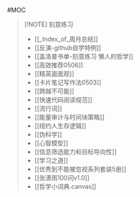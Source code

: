 #MOC 

> [!NOTE] 刻意练习
> - [[_Index_of_周月总结]]
> - [[反演-github自学特例]]
> - [[盖洛普书单-刻意练习 懒人的哲学]]
> - [[高效推荐0506]]
> - [[精英面面观]]
> - [[卡片笔记写作法0503]]
> - [[跨越不可能]]
> - [[快速代码阅读规范]]
> - [[流行词]]
> - [[能量审计与时间块策略]]
> - [[纽约人生存逻辑]]
> - [[伪科学]]
> - [[心智模型]]
> - [[信息筛选能力和目标导向性]]
> - [[学习之道]]
> - [[优秀到不能被忽视系列套装5册]]
> - [[张潇雨100问v1.0]]
> - [[哲学小词典.canvas]]